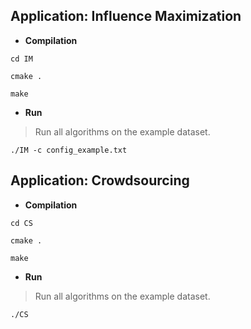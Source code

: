 ## Application: Influence Maximization

* **Compilation**

```setup
cd IM
```

```setup
cmake .
```

```setup
make
```

* **Run** 

> Run all algorithms on the example dataset.

```setup
./IM -c config_example.txt
```

## Application: Crowdsourcing

* **Compilation**

```setup
cd CS
```

```setup
cmake .
```

```setup
make
```

* **Run** 

> Run all algorithms on the example dataset.

```setup
./CS
```
